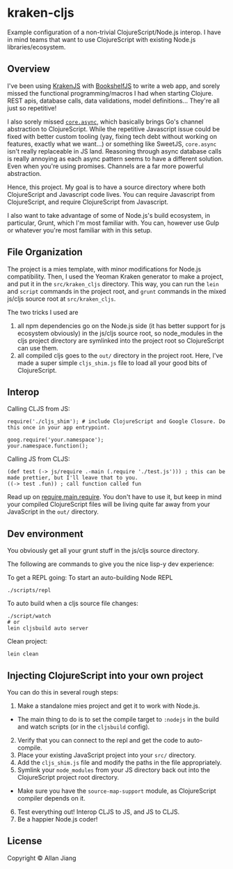 # kraken-cljs

Example configuration of a non-trivial ClojureScript/Node.js interop.
I have in mind teams that want to use ClojureScript with existing Node.js libraries/ecosystem.

## Overview

I've been using [KrakenJS][kraken] with [BookshelfJS][bookshelf] to write a web app, and sorely missed the functional programming/macros I had when starting Clojure.
REST apis, database calls, data validations, model definitions... They're all just so repetitive!

[kraken]: http://krakenjs.com/

[bookshelf]: http://bookshelfjs.org/

I also sorely missed [`core.async`](https://github.com/clojure/core.async), which basically brings Go's channel abstraction to ClojureScript. 
While the repetitive Javascript issue could be fixed with better custom tooling (yay, fixing tech debt without working on features, exactly what we want...) or something like SweetJS, `core.async` isn't really replaceable in JS land.
Reasoning through async database calls is really annoying as each async pattern seems to have a different solution.
Even when you're using promises. Channels are a far more powerful abstraction.

Hence, this project. My goal is to have a source directory where both ClojureScript and Javascript code lives.
You can require Javascript from ClojureScript, and require ClojureScript from Javascript.

I also want to take advantage of some of Node.js's build ecosystem, in particular, Grunt, which I'm most familiar with.
You can, however use Gulp or whatever you're most familiar with in this setup.

## File Organization

The project is a mies template, with minor modifications for Node.js compatibility.
Then, I used the Yeoman Kraken generator to make a project, and put it in the `src/kraken_cljs` directory.
This way, you can run the `lein` and `script` commands in the project root, and `grunt` commands in the mixed js/cljs source root at `src/kraken_cljs`.

The two tricks I used are 

1. all npm dependencies go on the Node.js side (it has better support for js ecosystem obviously) in the js/cljs source root, so node_modules in the cljs project directory are symlinked into the project root so ClojureScript can use them.
2. all compiled cljs goes to the `out/` directory in the project root. Here, I've made a super simple `cljs_shim.js` file to load all your good bits of ClojureScript.

## Interop

Calling CLJS from JS:

    require('./cljs_shim'); # include ClojureScript and Google Closure. Do this once in your app entrypoint.

    goog.require('your.namespace');
    your.namespace.function();

Calling JS from CLJS:

    (def test (-> js/require .-main (.require './test.js'))) ; this can be made prettier, but I'll leave that to you.
    ((-> test .fun)) ; call function called fun

Read up on [require.main.require](https://gist.github.com/branneman/8048520).
You don't have to use it, but keep in mind your compiled ClojureScript files will be living quite far away from your JavaScript in the `out/` directory.

## Dev environment

You obviously get all your grunt stuff in the js/cljs source directory.

The following are commands to give you the nice lisp-y dev experience:

To get a REPL going:
To start an auto-building Node REPL 

    ./scripts/repl

To auto build when a cljs source file changes:

    ./script/watch
    # or
    lein cljsbuild auto server

Clean project:

    lein clean

## Injecting ClojureScript into your own project

You can do this in several rough steps:

1. Make a standalone mies project and get it to work with Node.js. 
  - The main thing to do is to set the compile target to `:nodejs` in the build and watch scripts (or in the `cljsbuild` config).
2. Verify that you can connect to the repl and get the code to auto-compile.
3. Place your existing JavaScript project into your `src/` directory.
4. Add the `cljs_shim.js` file and modify the paths in the file appropriately.
5. Symlink your `node_modules` from your JS directory back out into the ClojureScript project root directory.
  - Make sure you have the `source-map-support` module, as ClojureScript compiler depends on it.
6. Test everything out! Interop CLJS to JS, and JS to CLJS.
7. Be a happier Node.js coder!

## License

Copyright © Allan Jiang
